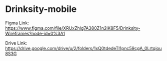 # Drinksity-mobile

Figma Link: https://www.figma.com/file/XRUxZhlg7A380Z1n2iK8F5/Drinksity-Wireframes?node-id=0%3A1

Drive Link: https://drive.google.com/drive/u/2/folders/1xQ0tdedeTl1pnc59cgA_0Lrtqiou8S3G

